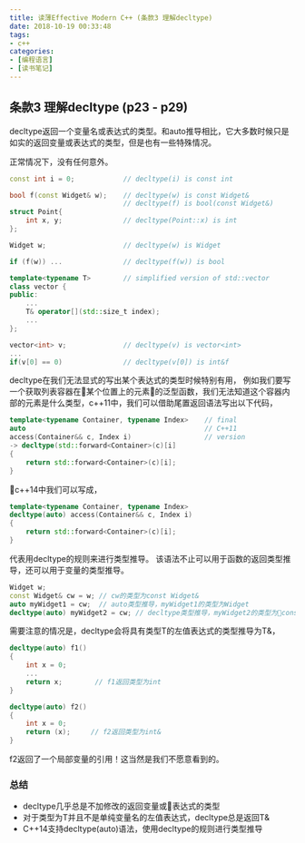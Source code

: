 ```yaml
---
title: 读薄Effective Modern C++ (条款3 理解decltype)
date: 2018-10-19 00:33:48
tags:
- c++
categories:
- [编程语言]
- [读书笔记]
---
```


## 条款3 理解decltype (p23 - p29)
decltype返回一个变量名或表达式的类型。和auto推导相比，它大多数时候只是如实的返回变量或表达式的类型，但是也有一些特殊情况。
<!-- more -->
正常情况下，没有任何意外。
```cpp
const int i = 0;            // decltype(i) is const int

bool f(const Widget& w);    // decltype(w) is const Widget&
                            // decltype(f) is bool(const Widget&)
struct Point{
    int x, y;               // decltype(Point::x) is int
};

Widget w;                   // decltype(w) is Widget

if (f(w)) ...               // decltype(f(w)) is bool

template<typename T>        // simplified version of std::vector
class vector {
public:
    ...
    T& operator[](std::size_t index);
    ...
};

vector<int> v;              // decltype(v) is vector<int>
...
if(v[0] == 0)               // decltype(v[0]) is int&f
```

decltype在我们无法显式的写出某个表达式的类型时候特别有用，
例如我们要写一个获取列表容器在某个位置上的元素的泛型函数，我们无法知道这个容器内部的元素是什么类型，c++11中，我们可以借助尾置返回语法写出以下代码，
```cpp
template<typename Container, typename Index>    // final
auto                                            // C++11
access(Container&& c, Index i)                  // version
-> decltype(std::forward<Container>(c)[i]
{
    return std::forward<Container>(c)[i];
}
```
c++14中我们可以写成，
```cpp
template<typename Container, typename Index>
decltype(auto) access(Container&& c, Index i)
{
    return std::forward<Container>(c)[i];
}
```
代表用decltype的规则来进行类型推导。
该语法不止可以用于函数的返回类型推导，还可以用于变量的类型推导。
```cpp
Widget w;
const Widget& cw = w; // cw的类型为const Widget&
auto myWidget1 = cw;  // auto类型推导，myWidget1的类型为Widget
decltype(auto) myWidget2 = cw; // decltype类型推导，myWidget2的类型为const Widget&
```

需要注意的情况是，decltype会将具有类型T的左值表达式的类型推导为T&，
```cpp
decltype(auto) f1()
{
    int x = 0;
    ...
    return x;        // f1返回类型为int
}

decltype(auto) f2()
{
    int x = 0;
    return (x);     // f2返回类型为int&
}
```
f2返回了一个局部变量的引用！这当然是我们不愿意看到的。        

### 总结         
- decltype几乎总是不加修改的返回变量或表达式的类型
- 对于类型为T并且不是单纯变量名的左值表达式，decltype总是返回T&
- C++14支持decltype(auto)语法，使用decltype的规则进行类型推导



